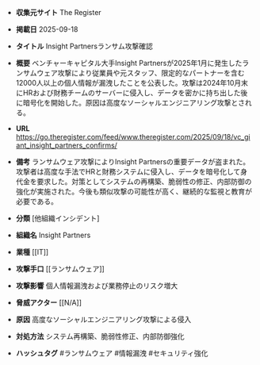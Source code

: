 - **収集元サイト**
The Register

- **掲載日**
2025-09-18

- **タイトル**
Insight Partnersランサム攻撃確認

- **概要**
ベンチャーキャピタル大手Insight Partnersが2025年1月に発生したランサムウェア攻撃により従業員や元スタッフ、限定的なパートナーを含む12000人以上の個人情報が漏洩したことを公表した。攻撃は2024年10月末にHRおよび財務チームのサーバーに侵入し、データを密かに持ち出した後に暗号化を開始した。原因は高度なソーシャルエンジニアリング攻撃とされる。

- **URL**
https://go.theregister.com/feed/www.theregister.com/2025/09/18/vc_giant_insight_partners_confirms/

- **備考**
ランサムウェア攻撃によりInsight Partnersの重要データが盗まれた。攻撃者は高度な手法でHRと財務システムに侵入し、データを暗号化して身代金を要求した。対策としてシステムの再構築、脆弱性の修正、内部防御の強化が実施された。今後も類似攻撃の可能性が高く、継続的な監視と教育が必要である。

- **分類**
[他組織インシデント]

- **組織名**
Insight Partners

- **業種**
[[IT]]

- **攻撃手口**
[[ランサムウェア]]

- **攻撃影響**
個人情報漏洩および業務停止のリスク増大

- **脅威アクター**
[[N/A]]

- **原因**
高度なソーシャルエンジニアリング攻撃による侵入

- **対処方法**
システム再構築、脆弱性修正、内部防御強化

- **ハッシュタグ**
#ランサムウェア #情報漏洩 #セキュリティ強化
